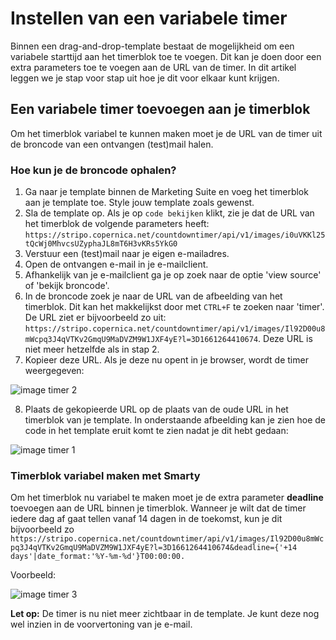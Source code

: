 # Instellen van een variabele timer

Binnen een drag-and-drop-template bestaat de mogelijkheid om een variabele starttijd aan het timerblok toe te voegen. Dit kan je doen door een extra parameters toe te voegen aan de URL van de timer. In dit artikel leggen we je stap voor stap uit hoe je dit voor elkaar kunt krijgen.

## Een variabele timer toevoegen aan je timerblok
Om het timerblok variabel te kunnen maken moet je de URL van de timer uit de broncode van een ontvangen (test)mail halen.

### Hoe kun je de broncode ophalen?

1. Ga naar je template binnen de Marketing Suite en voeg het timerblok aan je template toe. Style jouw template zoals gewenst.
2. Sla de template op. Als je op `code bekijken` klikt, zie je dat de URL van het timerblok de volgende parameters heeft:
```https://stripo.copernica.net/countdowntimer/api/v1/images/i0uVKKl25tQcWj0MhvcsUZyphaJL8mT6H3vKRs5YkG0```
3. Verstuur een (test)mail naar je eigen e-mailadres.
4. Open de ontvangen e-mail in je e-mailclient.
5. Afhankelijk van je e-mailclient ga je op zoek naar de optie 'view source' of 'bekijk broncode'.
6. In de broncode zoek je naar de URL van de afbeelding van het timerblok. Dit kan het makkelijkst door met `CTRL+F` te zoeken naar 'timer'. De URL ziet er bijvoorbeeld zo uit: ```https://stripo.copernica.net/countdowntimer/api/v1/images/Il92D00u8mWcpq3J4qVTKv2GmqU9MaDVZM9W1JXF4yE?l=3D1661264410674```. Deze URL is niet meer hetzelfde als in stap 2. 
7. Kopieer deze URL. Als je deze nu opent in je browser, wordt de timer weergegeven: 

![image timer 2](../images/nl/Timer2.png)

8. Plaats de gekopieerde URL op de plaats van de oude URL in het timerblok van je template. In onderstaande afbeelding kan je zien hoe de code in het template eruit komt te zien nadat je dit hebt gedaan:

![image timer 1](../images/nl/Timer1.png)

### Timerblok variabel maken met Smarty

Om het timerblok nu variabel te maken moet je de extra parameter **deadline** toevoegen aan de URL binnen je timerblok. 
Wanneer je wilt dat de timer iedere dag af gaat tellen vanaf 14 dagen in de toekomst, kun je dit bijvoorbeeld zo 
`https://stripo.copernica.net/countdowntimer/api/v1/images/Il92D00u8mWcpq3J4qVTKv2GmqU9MaDVZM9W1JXF4yE?l=3D1661264410674&deadline={'+14 days'|date_format:'%Y-%m-%d'}T00:00:00.`

Voorbeeld:

![image timer 3](../images/nl/Timer3.png)

**Let op:** De timer is nu niet meer zichtbaar in de template. Je kunt deze nog wel inzien in de voorvertoning van je e-mail.
